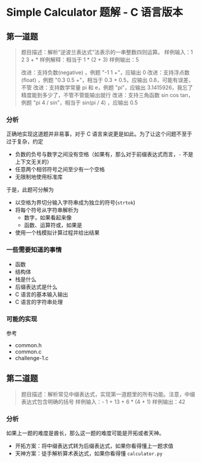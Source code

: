 # Simple Calculator 题解 - C 语言版本

## 第一道题

> 题目描述：解析“逆波兰表达式”法表示的一串整数四则运算。
> 样例输入：1 2 3 + *
> 样例解释：相当于 1 * (2 + 3)
> 样例输出：5
>
> 改进：支持负数(negative) ，例题 "-1 1 +"，应输出 0 
> 改进：支持浮点数(float) ，例题 "0.3 0.5 +"，相当于 0.3 + 0.5，应输出 0.8，可能有误差，不管
> 改进：支持数学常量 pi 和 e，例题 "pi"，应输出 3.1415926，我忘了精度能到多少了，不管不管能输出就行
> 改进：支持三角函数 sin cos tan，例题 "pi 4 / sin"，相当于 sin(pi / 4) ，应输出 0.5

### 分析

正确地实现这道题并非易事，对于 C
语言来说更是如此。为了让这个问题不至于过于复杂，约定

- 负数的负号与数字之间没有空格（如果有，那么对于前缀表达式而言，`-` 不是上下文无关的）
- 任意两个相邻符号之间至少有一个空格
- 无限制地使用标准库

于是，此题可分解为

- 以空格为界切分输入字符串成为独立的符号(`strtok`)
- 将每个符号从字符串解析为
  - 数字，如果看起来像
  - 函数、运算符或，如果是
- 使用一个栈模拟计算过程并给出结果

### 一些需要知道的事情

- 函数
- 结构体
- 栈是什么
- 后缀表达式是什么
- C 语言的基本输入输出
- C 语言的字符串处理

### 可能的实现

参考

- common.h
- common.c
- challenge-1.c

## 第二道题

> 题目描述：解析常见中缀表达式，实现第一道题里的所有功能。注意，中缀表达式包含明确的括号
> 样例输入：- 1 + 13 + 6 * (4 + 1)
> 样例输出：42

### 分析

如果上一题的难度是酋长，那么这一题的难度可能是开拓或者天神。

- 开拓方案：将中缀表达式转为后缀表达式，如果你看得懂上一题求值
- 天神方案：徒手解析算术表达式，如果你看得懂 `calculator.py`

